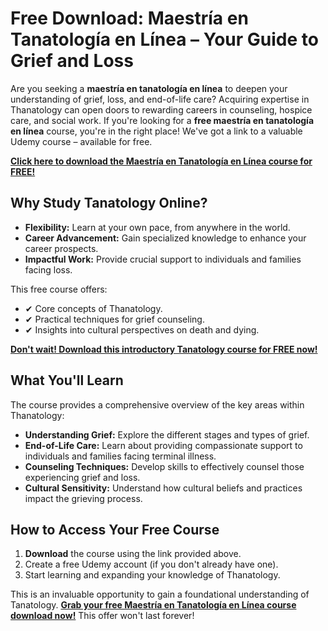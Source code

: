 # Free Download: Maestría en Tanatología en Línea – Your Guide to Grief and Loss

Are you seeking a **maestría en tanatología en línea** to deepen your understanding of grief, loss, and end-of-life care? Acquiring expertise in Thanatology can open doors to rewarding careers in counseling, hospice care, and social work. If you're looking for a **free maestría en tanatología en línea** course, you're in the right place! We've got a link to a valuable Udemy course – available for free.

[**Click here to download the Maestría en Tanatología en Línea course for FREE!**](https://udemywork.com/maestria-en-tanatologia-en-linea)

## Why Study Tanatology Online?

*   **Flexibility:** Learn at your own pace, from anywhere in the world.
*   **Career Advancement:** Gain specialized knowledge to enhance your career prospects.
*   **Impactful Work:** Provide crucial support to individuals and families facing loss.

This free course offers:

*   ✔ Core concepts of Thanatology.
*   ✔ Practical techniques for grief counseling.
*   ✔ Insights into cultural perspectives on death and dying.

[**Don't wait! Download this introductory Tanatology course for FREE now!**](https://udemywork.com/maestria-en-tanatologia-en-linea)

## What You'll Learn

The course provides a comprehensive overview of the key areas within Thanatology:

*   **Understanding Grief:** Explore the different stages and types of grief.
*   **End-of-Life Care:** Learn about providing compassionate support to individuals and families facing terminal illness.
*   **Counseling Techniques:** Develop skills to effectively counsel those experiencing grief and loss.
*   **Cultural Sensitivity:** Understand how cultural beliefs and practices impact the grieving process.

## How to Access Your Free Course

1.  **Download** the course using the link provided above.
2.  Create a free Udemy account (if you don't already have one).
3.  Start learning and expanding your knowledge of Thanatology.

This is an invaluable opportunity to gain a foundational understanding of Tanatology. **[Grab your free Maestría en Tanatología en Línea course download now!](https://udemywork.com/maestria-en-tanatologia-en-linea)** This offer won't last forever!
